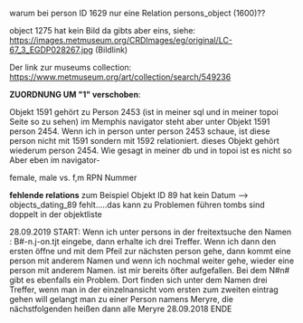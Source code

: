 
warum bei person ID 1629 nur eine Relation persons_object (1600)??

object 1275 hat kein Bild da gibts aber eins, siehe: https://images.metmuseum.org/CRDImages/eg/original/LC-67_3_EGDP028267.jpg (Bildlink)

Der link zur museums collection: https://www.metmuseum.org/art/collection/search/549236

**ZUORDNUNG UM "1" verschoben**:

Objekt 1591 gehört zu Person 2453 (ist in meiner sql und in meiner topoi Seite so zu sehen) im Memphis navigator steht aber unter Objekt 1591 person 2454. Wenn ich in person unter person 2453 schaue, ist diese person nicht mit 1591 sondern mit 1592 relationiert. dieses Objekt gehört wiederum person 2454. Wie gesagt in meiner db und in topoi ist es nicht so Aber eben im navigator- 

female, male vs. f,m
RPN Nummer

**fehlende relations**
zum Beispiel Objekt ID 89 hat kein Datum --> objects_dating_89 fehlt.....das kann zu Problemen führen
tombs sind doppelt in der objektliste 

28.09.2019 START: Wenn ich unter persons in der freitextsuche den Namen :  B#-n.j-on.tjt eingebe, dann erhalte ich drei Treffer. Wenn ich dann den ersten öffne und mit dem Pfeil zur nächsten person gehe, dann kommt eine person mit anderem Namen und wenn ich nochmal weiter gehe, wieder eine person mit anderem Namen. ist mir bereits öfter aufgefallen. Bei dem N#n# gibt es ebenfalls ein Problem. Dort finden sich unter dem Namen drei Treffer, wenn man in der einzelnansicht vom ersten zum zweiten eintrag gehen will gelangt man zu einer Person namens Meryre, die nächstfolgenden heißen dann alle Meryre
28.09.2018 ENDE
